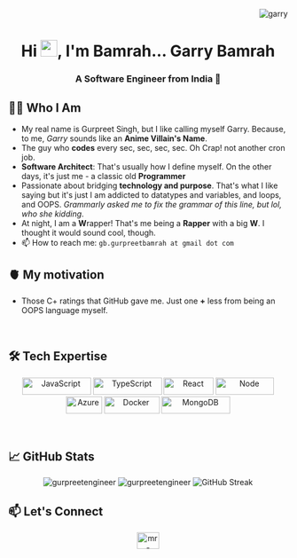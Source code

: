 <p align="right"> <img src="https://komarev.com/ghpvc/?username=gurpreetengineer&label=Profile%20views&color=0e75b6&style=flat" alt="garry" /> </p>

<h1 align="center">Hi <img src="https://raw.githubusercontent.com/MartinHeinz/MartinHeinz/master/wave.gif" width="30px">, I'm Bamrah... Garry Bamrah</h1>
<h3 align="center">A Software Engineer from India 🌟</h3>

## 👨‍💻 Who I Am
- My real name is Gurpreet Singh, but I like calling myself Garry. Because, to me, _Garry_ sounds like an **Anime Villain's Name**.
- The guy who **codes** every sec, sec, sec, sec. Oh Crap! not another cron job.
- **Software Architect**: That's usually how I define myself. On the other days, it's just me - a classic old **Programmer**
- Passionate about bridging **technology and purpose**. That's what I like saying but it's just I am addicted to datatypes and variables, and loops, and OOPS. _Grammarly asked me to fix the grammar of this line, but lol, who she kidding_.
- At night, I am a **W**rapper! That's me being a **Rapper** with a big **W**. I thought it would sound cool, though.
- 📫 How to reach me: `gb.gurpreetbamrah at gmail dot com`

## 🫀 My motivation
- Those C+ ratings that GitHub gave me. Just one **+** less from being an OOPS language myself.

<br>

## 🛠️ Tech Expertise

<p align="center">
    <img src="https://img.shields.io/badge/JavaScript-F7DF1E?style=flat&logo=javascript&logoColor=000" alt="JavaScript" width="124" height="31" />
    <img src="https://img.shields.io/badge/TypeScript-3178C6?style=flat&logo=typescript&logoColor=fff" alt="TypeScript" width="124" height="31" />
    <img src="https://img.shields.io/badge/React-61DAFB?style=flat&logo=react&logoColor=000" alt="React" width="90" height="31" />
    <img src="https://img.shields.io/badge/Node.js-339933?style=flat&logo=nodedotjs&logoColor=fff" alt="Node" width="105" height="31" />
    <img src="https://img.shields.io/badge/Azure-0078D4?style=flat&logo=microsoftazure&logoColor=fff" alt="Azure" width="65" height="31" />
    <img src="https://img.shields.io/badge/Docker-2496ED?style=flat&logo=docker&logoColor=fff" alt="Docker" width="100" height="31" />
    <img src="https://img.shields.io/badge/MongoDB-47A248?style=flat&logo=mongodb&logoColor=fff" alt="MongoDB" width="124" height="31" />
</p>

<br>

## 📈 GitHub Stats

<p align="center">
  <img src="https://github-readme-stats.vercel.app/api?username=gurpreetengineer&show_icons=true&theme=tokyonight&hide=issues&hide_rank=false" alt="gurpreetengineer" />
  <img src="https://github-readme-stats.vercel.app/api/top-langs/?username=gurpreetengineer&layout=compact&theme=tokyonight" alt="gurpreetengineer" />
  <img src="https://github-readme-streak-stats.herokuapp.com?user=gurpreetengineer&theme=dark&hide_border=true&border_radius=4.3&short_numbers=true&date_format=M%20j%5B%2C%20Y%5D" alt="GitHub Streak" />
</p>

## 📫 Let's Connect

<p align="center">
  <a href="https://linkedin.com/in/mr-gurpreet-singh" target="blank"><img align="center" src="https://cdn.jsdelivr.net/npm/simple-icons@3.0.1/icons/linkedin.svg" alt="mr-gurpreet-singh" height="30" width="40" /></a>
</p>
